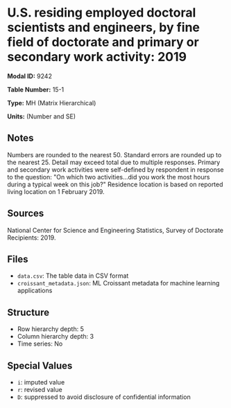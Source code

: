 # U.S. residing employed doctoral scientists and engineers, by fine field of doctorate and primary or secondary work activity: 2019

**Modal ID:** 9242

**Table Number:** 15-1

**Type:** MH (Matrix Hierarchical)

**Units:** (Number and SE)

## Notes

Numbers are rounded to the nearest 50. Standard errors are rounded up to the nearest 25. Detail may exceed total due to multiple responses. Primary and secondary work activities were self-defined by respondent in response to the question: "On which two activities...did you work the most hours during a typical week on this job?" Residence location is based on reported living location on 1 February 2019.

## Sources

National Center for Science and Engineering Statistics, Survey of Doctorate Recipients: 2019.

## Files

- `data.csv`: The table data in CSV format
- `croissant_metadata.json`: ML Croissant metadata for machine learning applications

## Structure

- Row hierarchy depth: 5
- Column hierarchy depth: 3
- Time series: No

## Special Values

- `i`: imputed value
- `r`: revised value
- `D`: suppressed to avoid disclosure of confidential information
